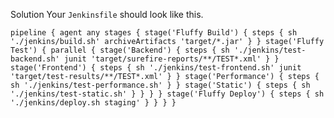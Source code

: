 Solution 
Your `Jenkinsfile` should look like this. 

`pipeline {
 agent any
 stages {
 stage('Fluffy Build') {
 steps {
 sh './jenkins/build.sh'
 archiveArtifacts 'target/*.jar'
 }
 }
 stage('Fluffy Test') {
 parallel {
 stage('Backend') {
 steps {
 sh './jenkins/test-backend.sh'
 junit 'target/surefire-reports/**/TEST*.xml'
 }
 }
 stage('Frontend') {
 steps {
 sh './jenkins/test-frontend.sh'
 junit 'target/test-results/**/TEST*.xml'
 }
 }
 stage('Performance') {
 steps {
 sh './jenkins/test-performance.sh'
 }
 }
 stage('Static') {
 steps {
 sh './jenkins/test-static.sh'
 }
 }
 }
 }
 stage('Fluffy Deploy') {
 steps {
 sh './jenkins/deploy.sh staging'
 }
 }
 }
}
`